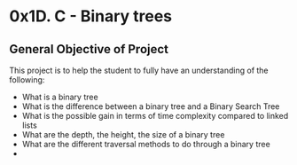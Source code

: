 # 0x1D. C - Binary trees

## General Objective of Project
This project is to help the student to fully have an understanding of the following:
- What is a binary tree
- What is the difference between a binary tree and a Binary Search Tree
- What is the possible gain in terms of time complexity compared to linked lists
- What are the depth, the height, the size of a binary tree
- What are the different traversal methods to do through a binary tree
-
